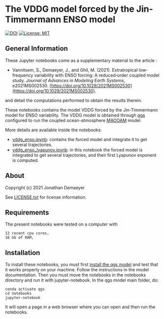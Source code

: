 
# The VDDG model forced by the Jin-Timmermann ENSO model 

[![DOI](https://zenodo.org/badge/360905794.svg)](https://zenodo.org/badge/latestdoi/360905794)
[![License: MIT](https://img.shields.io/badge/License-MIT-yellow.svg)](https://opensource.org/licenses/MIT)

## General Information

These Jupyter notebooks come as a supplementary material to the article :

* Vannitsem, S., Demaeyer, J., and Ghil, M. (2021). Extratropical low‐frequency variability with ENSO forcing: A reduced‐order coupled model study. *Journal of Advances in Modeling Earth Systems*, e2021MS002530. [https://doi.org/10.1029/2021MS002530](https://doi.org/10.1029/2021MS002530).

and detail the computations performed to obtain the results therein.

These notebooks contains the model VDDG forced by the Jin-Timmermann model for ENSO variability. The VDDG model is obtained through [qgs](https://github.com/Climdyn/qgs) configured to run the coupled ocean-atmosphere [MAOOAM](https://github.com/Climdyn/MAOOAM) model.

More details are available inside the notebooks:

* [vddg_enso.ipynb](./vddg_enso.ipynb): contains the forced model and integrate it to get several trajectories.
* [vddg_enso_lyapunov.ipynb](./vddg_enso_lyapunov.ipynb): in this notebook the forced model is integrated to get several trajectories, and their first Lyapunov exponent is computed.

## About

Copyright (c) 2021 Jonathan Demaeyer

See [LICENSE.txt](./LICENSE.txt) for license information.

## Requirements

The present notebooks were tested on a computer with

    12 recent cpu cores,
    16 Gb of RAM,

## Installation

To install these notebooks, you must first [install the qgs model](https://qgs.readthedocs.io/en/latest/files/general_information.html#installation) and test that it works properly on your machine. Follow the instructions in the model documentation. Then you must move the notebooks in the notebooks directory and run it with jupyter-notebook. In the qgs model main folder, do:

    conda activate qgs
    cd notebooks
    jupyter-notebook

It will open a page in a web browser where you can open and then run the notebooks.

